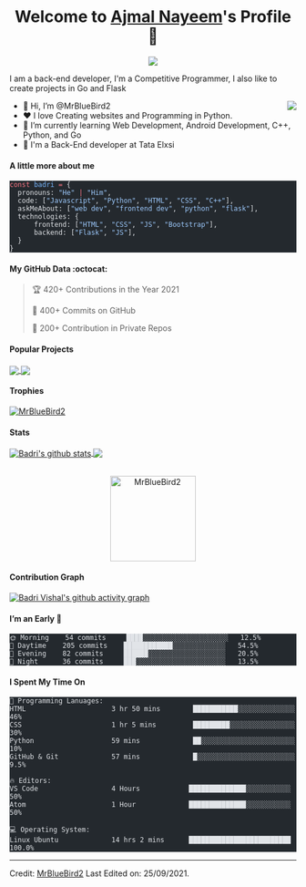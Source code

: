   <p align="center">
  </p><h1 align="center">Welcome to <a href="https://github.com/MrBlueBird2">Ajmal Nayeem</a>'s Profile 👋</h1>
<p></p>
<p align="center">
  <a align="center" href="https://github.com/DenverCoder1/readme-typing-svg"><img src="https://readme-typing-svg.herokuapp.com?&amp;font=IBM+Plex+Sans&amp;color=F72EE2&amp;size=25&amp;lines=Welcome+to+my+GitHub+Profile!;I'm+a+Front+end+developer;I'm+a+competitive+programmer;I'm+a+Flask+developer"></a>
</p>
<p>I am a back-end developer, I'm a Competitive Programmer, I also like to create projects in Go and Flask</p>
<img align="right" src="https://media.giphy.com/media/M9gbBd9nbDrOTu1Mqx/giphy.gif">
<ul>
  <li>👋 Hi, I’m @MrBlueBird2</li>
  <li>❤️ I love Creating websites and Programming in Python.</li>
  <li>🌱 I’m currently learning Web Development, Android Development, C++, Python, and Go</li>
  <li>💼 I'm a Back-End developer at Tata Elxsi</li>
</ul>
<h4 id="a-little-more-about-me">A little more about me</h4>
<pre class="astro-code github-dark" style="background-color:#24292e;color:#e1e4e8; overflow-x: auto;" tabindex="0"><code><span class="line"><span style="color:#F97583">const</span><span style="color:#79B8FF"> badri</span><span style="color:#F97583"> =</span><span style="color:#E1E4E8"> {</span></span>
<span class="line"><span style="color:#E1E4E8">  pronouns: </span><span style="color:#9ECBFF">"He"</span><span style="color:#F97583"> |</span><span style="color:#9ECBFF"> "Him"</span><span style="color:#E1E4E8">,</span></span>
<span class="line"><span style="color:#E1E4E8">  code: [</span><span style="color:#9ECBFF">"Javascript"</span><span style="color:#E1E4E8">, </span><span style="color:#9ECBFF">"Python"</span><span style="color:#E1E4E8">, </span><span style="color:#9ECBFF">"HTML"</span><span style="color:#E1E4E8">, </span><span style="color:#9ECBFF">"CSS"</span><span style="color:#E1E4E8">, </span><span style="color:#9ECBFF">"C++"</span><span style="color:#E1E4E8">],</span></span>
<span class="line"><span style="color:#E1E4E8">  askMeAbout: [</span><span style="color:#9ECBFF">"web dev"</span><span style="color:#E1E4E8">, </span><span style="color:#9ECBFF">"frontend dev"</span><span style="color:#E1E4E8">, </span><span style="color:#9ECBFF">"python"</span><span style="color:#E1E4E8">, </span><span style="color:#9ECBFF">"flask"</span><span style="color:#E1E4E8">],</span></span>
<span class="line"><span style="color:#E1E4E8">  technologies: {</span></span>
<span class="line"><span style="color:#E1E4E8">      frontend: [</span><span style="color:#9ECBFF">"HTML"</span><span style="color:#E1E4E8">, </span><span style="color:#9ECBFF">"CSS"</span><span style="color:#E1E4E8">, </span><span style="color:#9ECBFF">"JS"</span><span style="color:#E1E4E8">, </span><span style="color:#9ECBFF">"Bootstrap"</span><span style="color:#E1E4E8">],</span></span>
<span class="line"><span style="color:#E1E4E8">      backend: [</span><span style="color:#9ECBFF">"Flask"</span><span style="color:#E1E4E8">, </span><span style="color:#9ECBFF">"JS"</span><span style="color:#E1E4E8">],</span></span>
<span class="line"><span style="color:#E1E4E8">  }</span></span>
<span class="line"><span style="color:#E1E4E8">}</span></span></code></pre>
<h4 id="my-github-data-octocat">My GitHub Data :octocat:</h4>
<blockquote>
<p>🏆 420+ Contributions in the Year 2021</p>
<p>📜 400+ Commits on GitHub</p>
<p>🔑 200+ Contribution in Private Repos</p>
</blockquote>
<h4 id="popular-projects">Popular Projects</h4>
<a href="https://github.com/MrBlueBird2/to-do-list-flask">
  <!-- Change the `github-readme-stats.anuraghazra1.vercel.app` to `github-readme-stats.vercel.app`  -->
  <img align="center" src="https://github-readme-stats.anuraghazra1.vercel.app/api/pin/?username=MrBlueBird2&amp;repo=to-do-list-flask&amp;theme=onedark">
</a>    
<a href="https://github.com/mrbluebird2/mrbluebird2.github.io">
  <!-- Change the `github-readme-stats.anuraghazra1.vercel.app` to `github-readme-stats.vercel.app`  -->
  <img align="center" src="https://github-readme-stats.anuraghazra1.vercel.app/api/pin/?username=MrBlueBird2&amp;repo=mrbluebird2.github.io&amp;theme=onedark">
</a>
<h4 id="trophies">Trophies</h4>
<p align="left"> <a href="https://github.com/ryo-ma/github-profile-trophy"><img src="https://github-profile-trophy.vercel.app/?username=MrBlueBird2&amp;row=2&amp;column=6&amp;theme=onedark&amp;column=8&amp;no-frame=false&amp;no-bg=false" alt="MrBlueBird2"></a></p>
<h4 id="stats">Stats</h4>
<a href="https://github.com/anuraghazra/github-readme-stats">
  <img align="center" src="https://github-readme-stats.anuraghazra1.vercel.app/api?username=MrBlueBird2&amp;show_icons=true&amp;include_all_commits=true&amp;theme=onedark" alt="Badri's github stats">
</a>
<a href="https://github.com/anuraghazra/github-readme-stats">
  <!-- Change the `github-readme-stats.anuraghazra1.vercel.app` to `github-readme-stats.vercel.app`  -->
  <img align="center" src="https://github-readme-stats.anuraghazra1.vercel.app/api/top-langs/?username=MrBlueBird2&amp;layout=compact&amp;theme=onedark">
</a>
<br>
<br>
<p align="center">
  <img align="center" height="150em" src="https://github-readme-streak-stats.herokuapp.com/?user=MrBlueBird2&amp;theme=onedark" alt="MrBlueBird2">
</p>
<h4 id="contribution-graph">Contribution Graph</h4>
<p><a href="https://github.com/MrBlueBird2/github-readme-activity-graph"><img src="https://activity-graph.herokuapp.com/graph?username=MrBlueBird2&amp;theme=react-dark" alt="Badri Vishal's github activity graph"></a></p>
<!---
MrBlueBird2/MrBlueBird2 is a ✨ special ✨ repository because its `README.md` (this file) appears on your GitHub profile.
You can click the Preview link to take a look at your changes.
--->
<h4 id="im-an-early">I’m an Early 🐤</h4>
<pre class="astro-code github-dark" style="background-color:#24292e;color:#e1e4e8; overflow-x: auto;" tabindex="0"><code><span class="line"><span>🌞 Morning    54 commits     ████░░░░░░░░░░░░░░░░░░░░░   12.5% </span></span>
<span class="line"><span>🌆 Daytime    205 commits    ████████████░░░░░░░░░░░░░   54.5% </span></span>
<span class="line"><span>🌃 Evening    82 commits     ██████░░░░░░░░░░░░░░░░░░░   20.5% </span></span>
<span class="line"><span>🌙 Night      36 commits     ███░░░░░░░░░░░░░░░░░░░░░░   13.5%</span></span></code></pre>
<h4 id="i-spent-my-time-on">I Spent My Time On</h4>
<pre class="astro-code github-dark" style="background-color:#24292e;color:#e1e4e8; overflow-x: auto;" tabindex="0"><code><span class="line"><span>💬 Programming Lanuages:</span></span>
<span class="line"><span>HTML                     3 hr 50 mins        ███████████░░░░░░░░░░░░░░   46% </span></span>
<span class="line"><span>CSS                      1 hr 5 mins         █████████░░░░░░░░░░░░░░░░   30% </span></span>
<span class="line"><span>Python                   59 mins             ██░░░░░░░░░░░░░░░░░░░░░░░   10% </span></span>
<span class="line"><span>GitHub &amp; Git             57 mins             █░░░░░░░░░░░░░░░░░░░░░░░░   9.5%</span></span>
<span class="line"><span></span></span>
<span class="line"><span>🔥 Editors:</span></span>
<span class="line"><span>VS Code                  4 Hours            ██████████████░░░░░░░░░░░   50% </span></span>
<span class="line"><span>Atom                     1 Hour             ██████████████░░░░░░░░░░░   50%</span></span>
<span class="line"><span></span></span>
<span class="line"><span>💻 Operating System:</span></span>
<span class="line"><span>Linux Ubuntu             14 hrs 2 mins      █████████████████████████   100.0%</span></span></code></pre>
<hr>
<p>Credit: <a href="https://github.com/MrBlueBird2">MrBlueBird2</a>
Last Edited on: 25/09/2021.</p> 
